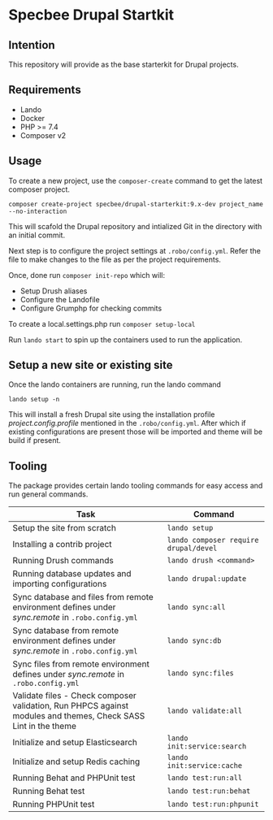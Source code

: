 # Specbee Drupal Startkit

## Intention
This repository will provide as the base starterkit for Drupal projects.

## Requirements
- Lando
- Docker
- PHP >= 7.4
- Composer v2

## Usage
To create a new project, use the `composer-create` command to get the latest composer project.

```
composer create-project specbee/drupal-starterkit:9.x-dev project_name --no-interaction
```

This will scafold the Drupal repository and intialized Git in the directory with an initial commit.

Next step is to configure the project settings at `.robo/config.yml`. Refer the file to make changes to the file as per the project requirements.

Once, done run `composer init-repo` which will:

- Setup Drush aliases
- Configure the Landofile
- Configure Grumphp for checking commits

To create a local.settings.php run `composer setup-local`

Run `lando start` to spin up the containers used to run the application.

## Setup a new site or existing site
Once the lando containers are running, run the lando command

```
lando setup -n
```

This will install a fresh Drupal site using the installation profile _project.config.profile_ mentioned in the `.robo/config.yml`. After which if existing configurations are present those will be imported and theme will be build if present.

## Tooling
The package provides certain lando tooling commands for easy access and run general commands.

| Task                                            | Command                                         |
|-------------------------------------------------|-----------------------------------------------|
| Setup the site from scratch | ```lando setup``` |
| Installing a contrib project | ```lando composer require drupal/devel``` |
| Running Drush commands | ```lando drush <command>```|
| Running database updates and importing configurations| ```lando drupal:update```|
| Sync database and files from remote environment defines under _sync.remote_ in `.robo.config.yml` | ```lando sync:all```|
| Sync database from remote environment defines under _sync.remote_ in `.robo.config.yml` | ```lando sync:db```|
| Sync files from remote environment defines under _sync.remote_ in `.robo.config.yml` | ```lando sync:files```|
| Validate files - Check composer validation, Run PHPCS against modules and themes, Check SASS Lint in the theme | ```lando validate:all```|
| Initialize and setup Elasticsearch | ```lando init:service:search```|
| Initialize and setup Redis caching | ```lando init:service:cache```|
| Running Behat and PHPUnit test | ```lando test:run:all```|
| Running Behat test | ```lando test:run:behat```|
| Running PHPUnit test | ```lando test:run:phpunit```|
